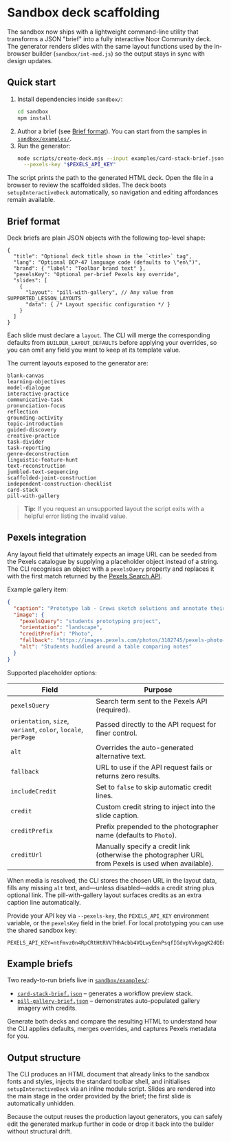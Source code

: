 # Sandbox deck scaffolding

The sandbox now ships with a lightweight command-line utility that transforms a JSON "brief" into a fully interactive Noor Community deck. The generator renders slides with the same layout functions used by the in-browser builder (`sandbox/int-mod.js`) so the output stays in sync with design updates.

## Quick start

1. Install dependencies inside `sandbox/`:
   ```bash
   cd sandbox
   npm install
   ```
2. Author a brief (see [Brief format](#brief-format)). You can start from the samples in [`sandbox/examples/`](./examples/).
3. Run the generator:
   ```bash
   node scripts/create-deck.mjs --input examples/card-stack-brief.json --output decks/card-stack.html \
     --pexels-key "$PEXELS_API_KEY"
   ```

The script prints the path to the generated HTML deck. Open the file in a browser to review the scaffolded slides. The deck boots `setupInteractiveDeck` automatically, so navigation and editing affordances remain available.

## Brief format

Deck briefs are plain JSON objects with the following top-level shape:

```jsonc
{
  "title": "Optional deck title shown in the `<title>` tag",
  "lang": "Optional BCP-47 language code (defaults to \"en\")",
  "brand": { "label": "Toolbar brand text" },
  "pexelsKey": "Optional per-brief Pexels key override",
  "slides": [
    {
      "layout": "pill-with-gallery", // Any value from SUPPORTED_LESSON_LAYOUTS
      "data": { /* Layout specific configuration */ }
    }
  ]
}
```

Each slide must declare a `layout`. The CLI will merge the corresponding defaults from `BUILDER_LAYOUT_DEFAULTS` before applying your overrides, so you can omit any field you want to keep at its template value.

The current layouts exposed to the generator are:

```
blank-canvas
learning-objectives
model-dialogue
interactive-practice
communicative-task
pronunciation-focus
reflection
grounding-activity
topic-introduction
guided-discovery
creative-practice
task-divider
task-reporting
genre-deconstruction
linguistic-feature-hunt
text-reconstruction
jumbled-text-sequencing
scaffolded-joint-construction
independent-construction-checklist
card-stack
pill-with-gallery
```

> **Tip:** If you request an unsupported layout the script exits with a helpful error listing the invalid value.

## Pexels integration

Any layout field that ultimately expects an image URL can be seeded from the Pexels catalogue by supplying a placeholder object instead of a string. The CLI recognises an object with a `pexelsQuery` property and replaces it with the first match returned by the [Pexels Search API](https://www.pexels.com/api/documentation/#photos-search).

Example gallery item:

```json
{
  "caption": "Prototype lab · Crews sketch solutions and annotate their trade-offs.",
  "image": {
    "pexelsQuery": "students prototyping project",
    "orientation": "landscape",
    "creditPrefix": "Photo",
    "fallback": "https://images.pexels.com/photos/3182745/pexels-photo-3182745.jpeg",
    "alt": "Students huddled around a table comparing notes"
  }
}
```

Supported placeholder options:

| Field | Purpose |
| --- | --- |
| `pexelsQuery` | Search term sent to the Pexels API (required). |
| `orientation`, `size`, `variant`, `color`, `locale`, `perPage` | Passed directly to the API request for finer control. |
| `alt` | Overrides the auto-generated alternative text. |
| `fallback` | URL to use if the API request fails or returns zero results. |
| `includeCredit` | Set to `false` to skip automatic credit lines. |
| `credit` | Custom credit string to inject into the slide caption. |
| `creditPrefix` | Prefix prepended to the photographer name (defaults to `Photo`). |
| `creditUrl` | Manually specify a credit link (otherwise the photographer URL from Pexels is used when available). |

When media is resolved, the CLI stores the chosen URL in the layout data, fills any missing `alt` text, and—unless disabled—adds a credit string plus optional link. The pill-with-gallery layout surfaces credits as an extra caption line automatically.

Provide your API key via `--pexels-key`, the `PEXELS_API_KEY` environment variable, or the `pexelsKey` field in the brief. For local prototyping you can use the shared sandbox key:

```
PEXELS_API_KEY=ntFmvz0n4RpCRtHtRVV7HhAcbb4VQLwyEenPsqfIGdvpVvkgagK2dQEd
```

## Example briefs

Two ready-to-run briefs live in [`sandbox/examples/`](./examples/):

- [`card-stack-brief.json`](./examples/card-stack-brief.json) – generates a workflow preview stack.
- [`pill-gallery-brief.json`](./examples/pill-gallery-brief.json) – demonstrates auto-populated gallery imagery with credits.

Generate both decks and compare the resulting HTML to understand how the CLI applies defaults, merges overrides, and captures Pexels metadata for you.

## Output structure

The CLI produces an HTML document that already links to the sandbox fonts and styles, injects the standard toolbar shell, and initialises `setupInteractiveDeck` via an inline module script. Slides are rendered into the main stage in the order provided by the brief; the first slide is automatically unhidden.

Because the output reuses the production layout generators, you can safely edit the generated markup further in code or drop it back into the builder without structural drift.

